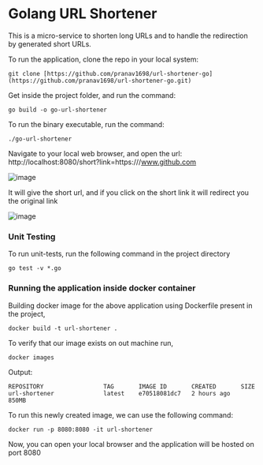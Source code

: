 # Golang URL Shortener

This is a micro-service to shorten long URLs and to handle the redirection by generated short URLs.

To run the application, clone the repo in your local system:

```
git clone [https://github.com/pranav1698/url-shortener-go](https://github.com/pranav1698/url-shortener-go.git)
```

Get inside the project folder, and run the command:

```
go build -o go-url-shortener 
```

To run the binary executable, run the command:

```
./go-url-shortener
```

Navigate to your local web browser, and open the url: http://localhost:8080/short?link=https:///www.github.com

![image](https://user-images.githubusercontent.com/34754265/225319007-0b344726-9ce4-45c2-b3bc-4377f8431a0f.png)

It will give the short url, and if you click on the short link it will redirect you the original link

![image](https://user-images.githubusercontent.com/34754265/225319309-89b4df33-c91e-4d72-9555-583999237684.png)

### Unit Testing
To run unit-tests, run the following command in the project directory

```
go test -v *.go
```

### Running the application inside docker container

Building docker image for the above application using Dockerfile present in the project,

```
docker build -t url-shortener .
```

To verify that our image exists on out machine run,

```
docker images
```

Output:

```
REPOSITORY                 TAG       IMAGE ID       CREATED       SIZE
url-shortener              latest    e70518081dc7   2 hours ago   850MB
```

To run this newly created image, we can use the following command:

```
docker run -p 8080:8080 -it url-shortener
```

Now, you can open your local browser and the application will be hosted on port 8080